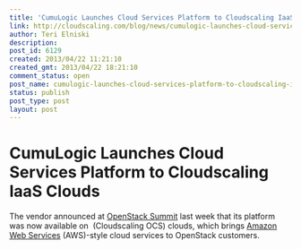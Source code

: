 ```yaml
---
title: 'CumuLogic Launches Cloud Services Platform to Cloudscaling IaaS Clouds'
link: http://cloudscaling.com/blog/news/cumulogic-launches-cloud-services-platform-to-cloudscaling-iaas-clouds/
author: Teri Elniski
description: 
post_id: 6129
created: 2013/04/22 11:21:10
created_gmt: 2013/04/22 18:21:10
comment_status: open
post_name: cumulogic-launches-cloud-services-platform-to-cloudscaling-iaas-clouds
status: publish
post_type: post
layout: post
---
```


# CumuLogic Launches Cloud Services Platform to Cloudscaling IaaS Clouds

The vendor announced at [OpenStack Summit](https://www.openstack.org/summit/portland-2013/) last week that its platform was now available on  (Cloudscaling OCS) clouds, which brings [Amazon Web Services](http://aws.amazon.com/) (AWS)-style cloud services to OpenStack customers.